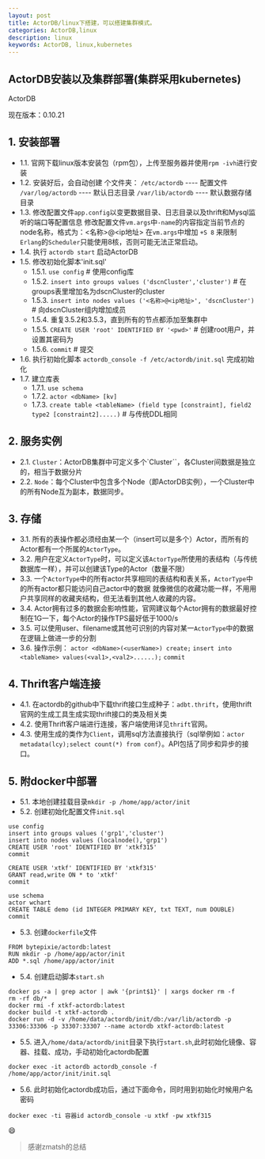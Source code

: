 ```yaml
---
layout: post
title: ActorDB/linux下搭建，可以搭建集群模式。
categories: ActorDB,linux
description: linux
keywords: ActorDB, linux,kubernetes
---
```


## ActorDB安装以及集群部署(集群采用kubernetes)

ActorDB

现在版本：0.10.21

## 1. 安装部署
* 1.1. 官网下载linux版本安装包（rpm包），上传至服务器并使用`rpm -ivh`进行安装
* 1.2. 安装好后，会自动创建 个文件夹：
    `/etc/actordb`		----	配置文件
    `/var/log/actordb`	----	默认日志目录
    `/var/lib/actordb`	----	默认数据存储目录
* 1.3. 修改配置文件`app.config`以变更数据目录、日志目录以及thrift和Mysql监听的端口等配置信息
     修改配置文件`vm.args`中`-name`的内容指定当前节点的node名称，格式为：<名称>@<ip地址>
     在`vm.args`中增加 `+S 8` 来限制`Erlang`的`Scheduler`只能使用8核，否则可能无法正常启动。
*  1.4. 执行 `actordb start` 启动ActorDB
*  1.5. 修改初始化脚本'init.sql'
    * 1.5.1. `use config` # 使用config库
    * 1.5.2. `insert into groups values ('dscnCluster','cluster')` # 在groups表里增加名为dscnCluster的cluster
    * 1.5.3. `insert into nodes values ('<名称>@<ip地址>', 'dscnCluster')` # 向dscnCluster组内增加成员
    * 1.5.4. 重复3.5.2和3.5.3，直到所有的节点都添加至集群中
    * 1.5.5. `CREATE USER 'root' IDENTIFIED BY '<pwd>'` # 创建root用户，并设置其密码为<pwd>
    * 1.5.6. `commit` # 提交
* 1.6. 执行初始化脚本 `actordb_console -f /etc/actordb/init.sql` 完成初始化
* 1.7. 建立库表
    * 1.7.1. `use schema`
    * 1.7.2. `actor <dbName> [kv]`
    * 1.7.3. `create table <tableName> (field type [constraint], field2 type2 [constraint2].....)` # 与传统DDL相同

## 2. 服务实例
* 2.1. `Cluster`：ActorDB集群中可定义多个`Cluster``，各Cluster间数据是独立的，相当于数据分片
* 2.2. `Node`：每个Cluster中包含多个Node（即ActorDB实例），一个Cluster中的所有Node互为副本，数据同步。

## 3. 存储
* 3.1. 所有的表操作都必须经由某一个（insert可以是多个）Actor，而所有的Actor都有一个所属的`ActorType`。
* 3.2. 用户在定义`ActorType`时，可以定义该``ActorType``所使用的表结构（与传统数据库一样），并可以创建该Type的Actor（数量不限）
* 3.3. 一个`ActorType`中的所有actor共享相同的表结构和表关系，`ActorType`中的所有actor都只能访问自己actor中的数据
    就像微信的收藏功能一样，不用用户共享同样的收藏夹结构，但无法看到其他人收藏的内容。
* 3.4. Actor拥有过多的数据会影响性能，官网建议每个Actor拥有的数据最好控制在1G一下，每个Actor的操作TPS最好低于1000/s
* 3.5. 可以使用user、filename或其他可识别的内容对某一`ActorType`中的数据在逻辑上做进一步的分割
* 3.6. 操作示例：
    `actor <dbName>(<userName>) create;`
    `insert into <tableName> values(<val1>,<val2>......);`
    `commit`

## 4. Thrift客户端连接
* 4.1. 在actordb的github中下载thrift接口生成种子：`adbt.thrift`，使用thrift官网的生成工具生成实现thrift接口的类及相关类
* 4.2. 使用Thrift客户端进行连接，客户端使用详见`thrift`官网。
* 4.3. 使用生成的类作为`Client`，调用sql方法直接执行（sql举例如：`actor metadata(lcy);select count(*) from conf`）。API包括了同步和异步的接口。


## 5. 附docker中部署
* 5.1. 本地创建挂载目录`mkdir -p /home/app/actor/init`
* 5.2. 创建初始化配置文件`init.sql`

```shell
use config
insert into groups values ('grp1','cluster')
insert into nodes values (localnode(),'grp1')
CREATE USER 'root' IDENTIFIED BY 'xtkf315'
commit

CREATE USER 'xtkf' IDENTIFIED BY 'xtkf315'
GRANT read,write ON * to 'xtkf'
commit

use schema
actor wchart
CREATE TABLE demo (id INTEGER PRIMARY KEY, txt TEXT, num DOUBLE)
commit

```

* 5.3. 创建`dockerfile`文件

```shell
FROM bytepixie/actordb:latest 
RUN mkdir -p /home/app/actor/init
ADD *.sql /home/app/actor/init
```
* 5.4. 创建启动脚本`start.sh`
```shell
docker ps -a | grep actor | awk '{print$1}' | xargs docker rm -f
rm -rf db/*
docker rmi -f xtkf-actordb:latest 
docker build -t xtkf-actordb .
docker run -d -v /home/data/actordb/init/db:/var/lib/actordb -p 33306:33306 -p 33307:33307 --name actordb xtkf-actordb:latest
```
* 5.5. 进入`/home/data/actordb/init`目录下执行`start.sh`,此时初始化镜像、容器、挂载、成功，手动初始化actordb配置
```shell
docker exec -it actordb actordb_console -f /home/app/actor/init/init.sql
```
* 5.6. 此时初始化actordb成功后，通过下面命令，同时用到初始化时候用户名密码
```shell
docker exec -ti 容器id actordb_console -u xtkf -pw xtkf315
```
:smile:

> 感谢zmatsh的总结